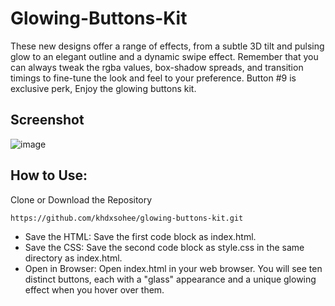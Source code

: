 # Glowing-Buttons-Kit
These new designs offer a range of effects, from a subtle 3D tilt and pulsing glow to an elegant outline and a dynamic swipe effect. Remember that you can always tweak the rgba values, box-shadow spreads, and transition timings to fine-tune the look and feel to your preference.
Button #9 is exclusive perk, Enjoy the glowing buttons kit.
## Screenshot
![image](https://github.com/user-attachments/assets/45046a14-425d-43b3-b900-c6f39dba018b)

## How to Use:
Clone or Download the Repository
  ```
https://github.com/khdxsohee/glowing-buttons-kit.git
  ```
- Save the HTML: Save the first code block as index.html.
- Save the CSS: Save the second code block as style.css in the same directory as index.html.
- Open in Browser: Open index.html in your web browser.
You will see ten distinct buttons, each with a "glass" appearance and a unique glowing effect when you hover over them.
